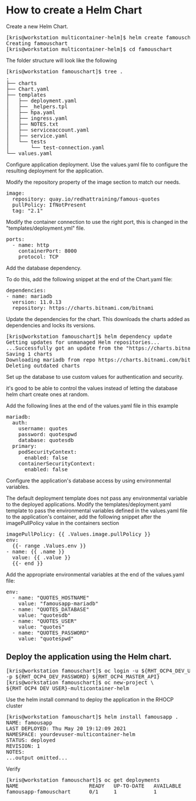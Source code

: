 # How to create a Helm Chart

Create a new Helm Chart.
<pre>
[kris@workstation multicontainer-helm]$ helm create famouschart
Creating famouschart
[kris@workstation multicontainer-helm]$ cd famouschart
</pre>

The folder structure will look like the following 
<pre>
[kris@workstation famouschart]$ tree .
.
├── charts
├── Chart.yaml
├── templates
│   ├── deployment.yaml
│   ├── _helpers.tpl
│   ├── hpa.yaml
│   ├── ingress.yaml
│   ├── NOTES.txt
│   ├── serviceaccount.yaml
│   ├── service.yaml
│   └── tests
│       └── test-connection.yaml
└── values.yaml
</pre>

Configure application deployment.
Use the values.yaml file to configure the resulting deployment for the application.

Modify the repository property of the image section to match our needs.
<pre>
image:
  repository: quay.io/redhattraining/famous-quotes
  pullPolicy: IfNotPresent
  tag: "2.1"
</pre>

Modify the container connection to use the right port, this is changed in the "templates/deployment.yml" file. 
<pre>
ports:
  - name: http
    containerPort: 8000
    protocol: TCP
</pre>

Add the database dependency.

To do this, add the following snippet at the end of the Chart.yaml file:
<pre>
dependencies:
- name: mariadb
  version: 11.0.13
  repository: https://charts.bitnami.com/bitnami
</pre>

Update the dependencies for the chart.
This downloads the charts added as dependencies and locks its versions.
<pre>
[kris@workstation famouschart]$ helm dependency update
Getting updates for unmanaged Helm repositories...
...Successfully got an update from the "https://charts.bitnami.com/bitnami" chart repository
Saving 1 charts
Downloading mariadb from repo https://charts.bitnami.com/bitnami
Deleting outdated charts
</pre>

Set up the database to use custom values for authentication and security.

it's good to be able to control the values instead of letting the database helm chart create ones at random.

Add the following lines at the end of the values.yaml file in this example
<pre>
mariadb:
  auth:
    username: quotes
    password: quotespwd
    database: quotesdb
  primary:
    podSecurityContext:
      enabled: false
    containerSecurityContext:
      enabled: false
</pre>

Configure the application's database access by using environmental variables.

The default deployment template does not pass any environmental variable to the deployed applications. Modify the templates/deployment.yaml template to pass the environmental variables defined in the values.yaml file to the application's container, add the following snippet after the imagePullPolicy value in the containers section
<pre>
imagePullPolicy: {{ .Values.image.pullPolicy }}
env:
  {{- range .Values.env }}
- name: {{ .name }}
  value: {{ .value }}
  {{- end }}
</pre>

Add the appropriate environmental variables at the end of the values.yaml file:
<pre>
env:
  - name: "QUOTES_HOSTNAME"
    value: "famousapp-mariadb"
  - name: "QUOTES_DATABASE"
    value: "quotesdb"
  - name: "QUOTES_USER"
    value: "quotes"
  - name: "QUOTES_PASSWORD"
    value: "quotespwd"
</pre>

## Deploy the application using the Helm chart.

<pre>
[kris@workstation famouschart]$ oc login -u ${RHT_OCP4_DEV_USER} \
-p ${RHT_OCP4_DEV_PASSWORD} ${RHT_OCP4_MASTER_API}
[kris@workstation famouschart]$ oc new-project \
${RHT_OCP4_DEV_USER}-multicontainer-helm
</pre>

Use the helm install command to deploy the application in the RHOCP cluster
<pre>
[kris@workstation famouschart]$ helm install famousapp .
NAME: famousapp
LAST DEPLOYED: Thu May 20 19:12:09 2021
NAMESPACE: yourdevuser-multicontainer-helm
STATUS: deployed
REVISION: 1
NOTES:
...output omitted...
</pre>

Verify
<pre>
[kris@workstation famouschart]$ oc get deployments
NAME                       READY   UP-TO-DATE   AVAILABLE   AGE
famousapp-famouschart      0/1     1            1           10s
</pre>